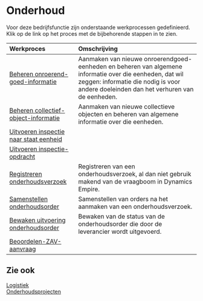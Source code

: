 # Onderhoud

Voor deze bedrijfsfunctie zijn onderstaande werkprocessen gedefinieerd. Klik op de link op het proces met de bijbehorende stappen in te zien.

Werkproces | Omschrijving
:--- | :---
[Beheren onroerend-goed-informatie](beheren-onroerend-goed-informatie/) | Aanmaken van nieuwe onroerendgoed-eenheden en beheren van algemene informatie over die eenheden, dat wil zeggen: informatie die nodig is voor andere doeleinden dan het verhuren van de eenheden.
[Beheren collectief-object-informatie](beheren-collectief-object-informatie/) | Aanmaken van nieuwe collectieve objecten en beheren van algemene informatie over die eenheden.
[Uitvoeren inspectie naar staat eenheid](uitvoeren-inspectie-naar-staat-eenheid/) | 
[Uitvoeren inspectie-opdracht](uitvoeren-inspectie-opdracht/) | 
[Registreren onderhoudsverzoek](registreren-onderhoudsverzoek/) | Registreren van een onderhoudsverzoek, al dan niet gebruik makend van de vraagboom in Dynamics Empire.
[Samenstellen onderhoudsorder](samenstellen-onderhoudsorder/) | Samenstellen van orders na het aanmaken van een onderhoudsverzoek.
[Bewaken uitvoering onderhoudsorder](bewaken-uitvoering-onderhoudsorder/) | Bewaken van de status van de onderhoudsorder die door de leverancier wordt uitgevoerd.
[Beoordelen-ZAV-aanvraag](beoordelen-zav-aanvraag/) | 

## Zie ook

[Logistiek](../logistiek/)  
[Onderhoudsprojecten](../onderhoudsprojecten/)
